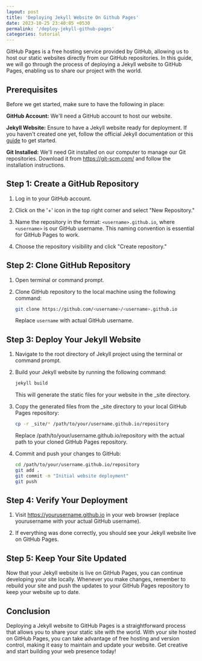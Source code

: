 ```yaml
---
layout: post
title: 'Deploying Jekyll Website On Github Pages'
date: 2023-10-25 23:40:05 +0530
permalink: '/deploy-jekyll-github-pages'
categories: tutorial
---
```


GitHub Pages is a free hosting service provided by GitHub, allowing us to host our static websites directly from our GitHub repositories. In this guide, we will go through the process of deploying a Jekyll website to GitHub Pages, enabling us to share our project with the world.

## Prerequisites

Before we get started, make sure to have the following in place:

**GitHub Account:** We'll need a GitHub account to host our website.

**Jekyll Website:** Ensure to have a Jekyll website ready for deployment. If you haven't created one yet, follow the official Jekyll documentation or this [guide](/getting-started) to get started.

**Git Installed:** We'll need Git installed on our computer to manage our Git repositories. Download it from https://git-scm.com/ and follow the installation instructions.

## Step 1: Create a GitHub Repository

1. Log in to your GitHub account.

2. Click on the '+' icon in the top right corner and select "New Repository."

3. Name the repository in the format: `<username>.github.io`, where `<username>` is our GitHub username. This naming convention is essential for GitHub Pages to work.

4. Choose the repository visibility and click "Create repository."

## Step 2: Clone GitHub Repository

1. Open terminal or command prompt.

2. Clone GitHub repository to the local machine using the following command:

    ```bash
    git clone https://github.com/<username>/<username>.github.io
    ```

    Replace `username` with actual GitHub username.

## Step 3: Deploy Your Jekyll Website

1. Navigate to the root directory of Jekyll project using the terminal or command prompt.

2. Build your Jekyll website by running the following command:

    ```bash
    jekyll build
    ```

    This will generate the static files for your website in the \_site directory.

3. Copy the generated files from the \_site directory to your local GitHub Pages repository:

    ```bash
    cp -r _site/* /path/to/your/username.github.io/repository
    ```

    Replace /path/to/your/username.github.io/repository with the actual path to your cloned GitHub Pages repository.

4. Commit and push your changes to GitHub:
    ```bash
    cd /path/to/your/username.github.io/repository
    git add .
    git commit -m "Initial website deployment"
    git push
    ```

## Step 4: Verify Your Deployment

1. Visit https://yourusername.github.io in your web browser (replace yourusername with your actual GitHub username).

2. If everything was done correctly, you should see your Jekyll website live on GitHub Pages.

## Step 5: Keep Your Site Updated

Now that your Jekyll website is live on GitHub Pages, you can continue developing your site locally. Whenever you make changes, remember to rebuild your site and push the updates to your GitHub Pages repository to keep your website up to date.

## Conclusion

Deploying a Jekyll website to GitHub Pages is a straightforward process that allows you to share your static site with the world. With your site hosted on GitHub Pages, you can take advantage of free hosting and version control, making it easy to maintain and update your website. Get creative and start building your web presence today!
